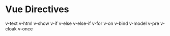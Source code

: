 # Vue Directives

v-text
v-html
v-show
v-if
v-else
v-else-if
v-for
v-on
v-bind
v-model
v-pre
v-cloak
v-once

